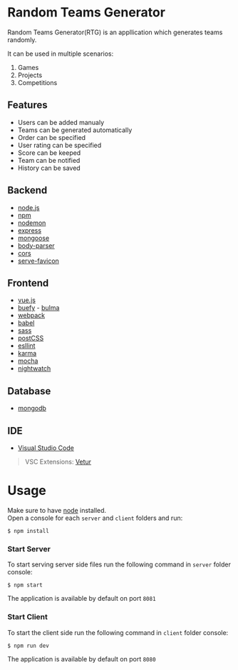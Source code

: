 
# Random Teams Generator
Random Teams Generator(RTG) is an appllication which generates teams randomly.

It can be used in multiple scenarios:
1. Games
2. Projects
3. Competitions

## Features

- Users can be added manualy
- Teams can be generated automatically
- Order can be specified
- User rating can be specified
- Score can be keeped
- Team can be notified
- History can be saved

## Backend
- [node.js](https://nodejs.org/en/)
- [npm](https://www.npmjs.com/)
- [nodemon](https://nodemon.io/)
- [express](https://expressjs.com/)
- [mongoose](http://mongoosejs.com/)
- [body-parser](https://github.com/expressjs/body-parser)
- [cors](https://github.com/expressjs/cors)
- [serve-favicon](https://github.com/expressjs/serve-favicon)

## Frontend

- [vue.js](https://vuejs.org/)
- [buefy](https://buefy.github.io/#/) - [bulma](https://bulma.io/)
- [webpack](https://webpack.js.org/)
- [babel](https://babeljs.io/)
- [sass](http://sass-lang.com/)
- [postCSS](https://github.com/postcss/postcss)
- [esllint](https://eslint.org/)
- [karma](https://karma-runner.github.io/2.0/index.html)
- [mocha](https://mochajs.org/)
- [nightwatch](http://nightwatchjs.org/)

## Database

- [mongodb](https://www.mongodb.com/)

## IDE

- [Visual Studio Code](https://code.visualstudio.com/)
 
> VSC Extensions:
 [Vetur](https://marketplace.visualstudio.com/items?itemName=octref.vetur)

# Usage

Make sure to have [node](https://nodejs.org/en/) installed.<br>
Open a console for each `server` and `client` folders and run:

```
$ npm install
```

### Start Server

To start serving server side files run the following command in `server` folder console:

```
$ npm start
```

The application is available by default on port `8081`

### Start Client

To start the client side run the following command in `client` folder console:

```
$ npm run dev
```

The application is available by default on port `8080`

